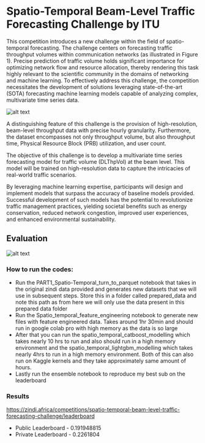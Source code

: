 # Spatio-Temporal Beam-Level Traffic Forecasting Challenge by ITU
This competition introduces a new challenge within the field of spatio-temporal forecasting. The challenge centers on forecasting traffic throughput volumes within communication networks (as illustrated in Figure 1). Precise prediction of traffic volume holds significant importance for optimizing network flow and resource allocation, thereby rendering this task highly relevant to the scientific community in the domains of networking and machine learning. To effectively address this challenge, the competition necessitates the development of solutions leveraging state-of-the-art (SOTA) forecasting machine learning models capable of analyzing complex, multivariate time series data.

![alt text](Images/image.png)

A distinguishing feature of this challenge is the provision of high-resolution, beam-level throughput data with precise hourly granularity. Furthermore, the dataset encompasses not only throughput volume, but also throughput time, Physical Resource Block (PRB) utilization, and user count.

The objective of this challenge is to develop a multivariate time series forecasting model for traffic volume (DLThpVol) at the beam level. This model will be trained on high-resolution data to capture the intricacies of real-world traffic scenarios.

By leveraging machine learning expertise, participants will design and implement models that surpass the accuracy of baseline models provided. Successful development of such models has the potential to revolutionize traffic management practices, yielding societal benefits such as energy conservation, reduced network congestion, improved user experiences, and enhanced environmental sustainability.

## Evaluation
![alt text](Images/image-1.png)

### How to run the codes:
* Run the PART1_Spatio-Temporal_turn_to_parquet notebook that takes in the original zindi data provided and generates new datasets that we will use in subsequent steps. Store this in a folder called prepared_data and note this path as from here we will only use the data present in this prepared data folder
* Run the Spatio_temporal_feature_engineering notebook to generate new files with feature engineered data. Takes around 1hr 30min and should run in  google colab pro with high memory as the data is so large
* After that you can run the spatio_temporal_catboost_modelling which takes nearly 10 hrs to run and also should run in a high memory environment and the spatio_temporal_lightgbm_modelling which takes nearly 4hrs to run in a high memory environment. Both of this can also run on Kaggle kernels and they take approximately same amount of hours.
* Lastly run the ensemble notebook to reproduce my best sub on the leaderboard

### Results
https://zindi.africa/competitions/spatio-temporal-beam-level-traffic-forecasting-challenge/leaderboard

* Public Leaderboard - 0.191948815
* Private Leaderboard - 0.2261804
